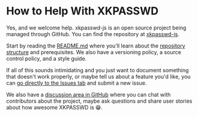 # How to Help With XKPASSWD

Yes, and we welcome help. xkpasswd-js is an open source project being managed through GitHub. You can find the repository at [xkpasswd-js](https://github.com/bartificer/xkpasswd-js).

Start by reading the [README.md](https://github.com/bartificer/xkpasswd-js/blob/main/README.md) where you'll learn about the [repository structure](https://github.com/bartificer/xkpasswd-js/blob/main/README.md#repository-structure) and prerequisites[](https://github.com/bartificer/xkpasswd-js/blob/main/README.md#repository-structure). We also have a versioning policy, a source control policy, and a style guide.

If all of this sounds intimidating and you just want to document something that doesn't work properly, or maybe tell us about a feature you'd like, you can [go directly to the Issues tab](https://github.com/bartificer/xkpasswd-js/issues) and submit a new issue. 

We also have a [discussion area in GitHub](https://github.com/bartificer/xkpasswd-js/discussions) where you can chat with contributors about the project, maybe ask questions and share user stories about how awesome XKPASSWD is 😁.